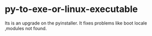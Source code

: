 # py-to-exe-or-linux-executable
Its is an upgrade on the pyinstaller. It fixes problems like boot locale ,modules not found.
